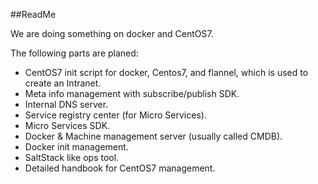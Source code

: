 ##ReadMe

We are doing something on docker and CentOS7.

The following parts are planed:

* CentOS7 init script for docker, Centos7, and flannel, which is used to create an Intranet.
* Meta info management with subscribe/publish SDK.
* Internal DNS server.
* Service registry center (for Micro Services).
* Micro Services SDK.
* Docker & Machine management server (usually called CMDB).
* Docker init management.
* SaltStack like ops tool.
* Detailed handbook for CentOS7 management.